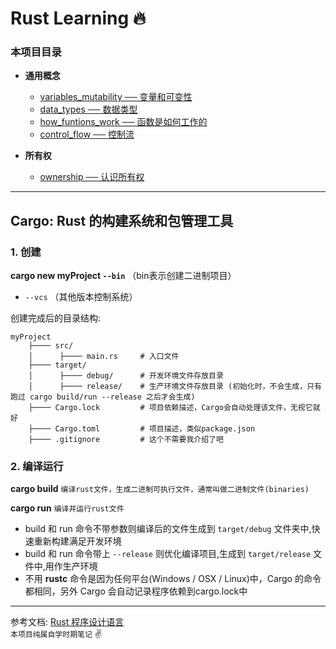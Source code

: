# Rust Learning :fire: 

### 本项目目录 

+ **通用概念**  
  - [variables_mutability ── 变量和可变性](https://github.com/fansenze/Rust-Learning/tree/master/variables_mutability)  
  - [data_types ── 数据类型](https://github.com/fansenze/Rust-Learning/tree/master/data_types)  
  - [how_funtions_work ── 函数是如何工作的](https://github.com/fansenze/Rust-Learning/tree/master/how_funtions_work)  
  - [control_flow ── 控制流](https://github.com/fansenze/Rust-Learning/tree/master/control_flow)  

+ **所有权**
  - [ownership ── 认识所有权](https://github.com/fansenze/Rust-Learning/tree/master/ownership)

----
## Cargo: Rust 的构建系统和包管理工具  
  

### 1. 创建
  **cargo new myProject `--bin`** （bin表示创建二进制项目）  
  
  + `--vcs` （其他版本控制系统）  
  
  
  创建完成后的目录结构:  

  ```lib
  myProject  
      ├──── src/  
      │      ├──── main.rs     # 入口文件
      ├──── target/  
      │      ├──── debug/      # 开发环境文件存放目录
      │      ├──── release/    # 生产环境文件存放目录 (初始化时，不会生成，只有跑过 cargo build/run --release 之后才会生成)  
      ├──── Cargo.lock         # 项目依赖描述，Cargo会自动处理该文件，无视它就好
      ├──── Cargo.toml         # 项目描述，类似package.json  
      ├──── .gitignore         # 这个不需要我介绍了吧  
  ```

### 2. 编译运行
  **cargo build**   `编译rust文件，生成二进制可执行文件，通常叫做二进制文件(binaries)`  

  **cargo run**     `编译并运行rust文件`  

  + build 和 run 命令不带参数则编译后的文件生成到 `target/debug` 文件夹中,快速重新构建满足开发环境  
  + build 和 run 命令带上 `--release` 则优化编译项目,生成到 `target/release` 文件中,用作生产环境  
  + 不用 **rustc** 命令是因为任何平台(Windows / OSX / Linux)中，Cargo 的命令都相同，另外 Cargo 会自动记录程序依赖到cargo.lock中
----
  
  
参考文档: [Rust 程序设计语言](https://kaisery.github.io/trpl-zh-cn)  
`本项目纯属自学时期笔记` :v:
